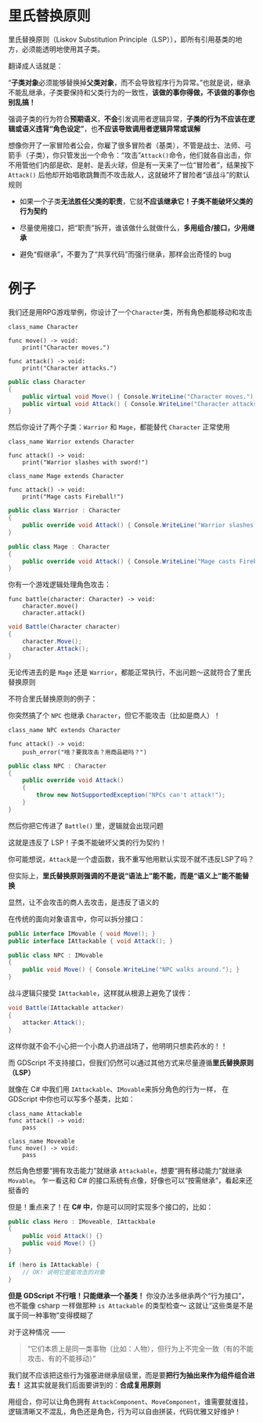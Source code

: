 # 里氏替换原则

里氏替换原则（Liskov Substitution Principle（LSP）），即所有引用基类的地方，必须能透明地使用其子类。

翻译成人话就是：

“**子类对象**必须能够替换掉**父类对象**，而不会导致程序行为异常。”也就是说，继承不能乱继承，子类要保持和父类行为的一致性，**该做的事你得做，不该做的事你也别乱搞！**

强调子类的行为符合**预期语义**，**不会**引发调用者逻辑异常，**子类的行为不应该在逻辑或语义违背“角色设定”**，也**不应该导致调用者逻辑异常或误解**



想像你开了一家冒险者公会，你雇了很多冒险者（基类），不管是战士、法师、弓箭手（子类），你只管发出一个命令：“攻击”`Attack()`命令，他们就各自出击，你不用管他们内部是砍、是射、是丢火球，但是有一天来了一位“冒险者”，结果按下 `Attack()` 后他却开始唱歌跳舞而不攻击敌人，这就破坏了冒险者“该战斗”的默认规则



* 如果一个子类**无法胜任父类的职责**，它就**不应该继承它！子类不能破坏父类的行为契约**

* 尽量使用接口，把“职责”拆开，谁该做什么就做什么，**多用组合/接口，少用继承**

* 避免“假继承”，不要为了“共享代码”而强行继承，那样会出奇怪的 bug



# 例子

我们还是用RPG游戏举例，你设计了一个`Character`类，所有角色都能移动和攻击

```gdscript
class_name Character

func move() -> void: 
    print("Character moves.")

func attack() -> void: 
    print("Character attacks.")
```

```csharp
public class Character
{
    public virtual void Move() { Console.WriteLine("Character moves."); }
    public virtual void Attack() { Console.WriteLine("Character attacks."); }
}

```

然后你设计了两个子类：`Warrior` 和 `Mage`，都能替代 `Character` 正常使用

```gdscript
class_name Warrior extends Character

func attack() -> void:
    print("Warrior slashes with sword!")
    
class_name Mage extends Character

func attack() -> void:
    print("Mage casts Fireball!")
```

```csharp
public class Warrior : Character
{
    public override void Attack() { Console.WriteLine("Warrior slashes with sword!"); }
}

public class Mage : Character
{
    public override void Attack() { Console.WriteLine("Mage casts Fireball!"); }
}

```

你有一个游戏逻辑处理角色攻击：

```gdscript
func battle(character: Character) -> void:
    character.move()
    character.attack()
```

```csharp
void Battle(Character character)
{
    character.Move();
    character.Attack();
}
```

无论传进去的是 `Mage` 还是 `Warrior`，都能正常执行，不出问题～这就符合了里氏替换原则



不符合里氏替换原则的例子：

你突然搞了个 `NPC` 也继承 `Character`，但它不能攻击（比如是商人）！

```gdscript
class_name NPC extends Character

func attack() -> void:
    push_error("啥？要我攻击？用商品砸吗？")
```

```csharp
public class NPC : Character
{
    public override void Attack()
    {
        throw new NotSupportedException("NPCs can't attack!");
    }
}
```

然后你把它传进了 `Battle()` 里，逻辑就会出现问题

这就是违反了 LSP！子类不能破坏父类的行为契约！

你可能想说，`Attack`是一个虚函数，我不重写他用默认实现不就不违反LSP了吗？

但实际上，**里氏替换原则强调的不是说“语法上”能不能，而是“语义上”能不能替换**

显然，让不会攻击的商人去攻击，是违反了语义的



在传统的面向对象语言中，你可以拆分接口：

```csharp
public interface IMovable { void Move(); }
public interface IAttackable { void Attack(); }

public class NPC : IMovable
{
    public void Move() { Console.WriteLine("NPC walks around."); }
}
```

战斗逻辑只接受 `IAttackable`，这样就从根源上避免了误传：

```csharp
void Battle(IAttackable attacker)
{
    attacker.Attack();
}
```

这样你就不会不小心把一个小商人扔进战场了，他明明只想卖药水的！！



而 GDScript 不支持接口，但我们仍然可以通过其他方式来尽量遵循**里氏替换原则（LSP）**

就像在 C# 中我们用 `IAttackable`、`IMovable`来拆分角色的行为一样，
在 GDScript 中你也可以写多个基类，比如：

```gdscript
class_name Attackable
func attack() -> void:
    pass

class_name Moveable
func move() -> void:
    pass
```

然后角色想要“拥有攻击能力”就继承 `Attackable`，想要“拥有移动能力”就继承 `Movable`。
乍一看这和 C# 的接口系统有点像，好像也可以“按需继承”，看起来还挺香的



但是！重点来了！在 **C# 中**，你是可以同时实现多个接口的，比如：

```csharp
public class Hero : IMoveable, IAttackbale 
{
    public void Attack() {}
    public void Move() {}
}
```

```csharp
if (hero is IAttackable) {
    // OK! 说明它是能攻击的对象
}

```

**但是 GDScript 不行哦！只能继承一个基类！**
你没办法多继承两个“行为接口”，也不能像 csharp 一样做那种 `is Attackable` 的类型检查～
这就让“这些类是不是属于同一种事物”变得模糊了



对于这种情况 ——

> “它们本质上是同一类事物（比如：人物），但行为上不完全一致（有的不能攻击、有的不能移动）”

我们就不应该把这些行为强塞进继承层级里，而是要**把行为抽出来作为组件组合进去！**
这其实就是我们后面要讲到的：**合成复用原则**

用组合，你可以让角色拥有 `AttackComponent`、`MoveComponent`，谁需要就谁挂，逻辑清晰又不混乱，角色还是角色，行为可以自由拼装，代码优雅又好维护！
